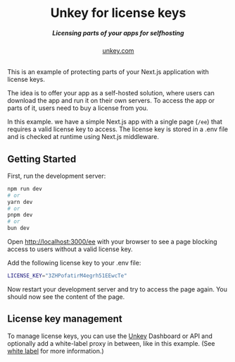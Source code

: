 <div align="center">
    <h1 align="center">Unkey for license keys</h1>
    <h5>Licensing parts of your apps for selfhosting</h5>
</div>

<div align="center">
  <a href="https://go.unkey.com">unkey.com</a>
</div>
<br/>


This is an example of protecting parts of your Next.js application with license keys.

The idea is to offer your app as a self-hosted solution, where users can download the app and run it on their own servers. To access the app or parts of it, users need to buy a license from you.

In this example. we have a simple Next.js app with a single page (`/ee`) that requires a valid license key to access. The license key is stored in a .env file and is checked at runtime using Next.js middleware.

## Getting Started

First, run the development server:

```bash
npm run dev
# or
yarn dev
# or
pnpm dev
# or
bun dev
```

Open [http://localhost:3000/ee](http://localhost:3000/ee) with your browser to see a page blocking access to users without a valid license key.

Add the following license key to your .env file:

```bash
LICENSE_KEY="3ZHPofatirM4egrh51EEwcTe"
```

Now restart your development server and try to access the page again. You should now see the content of the page.



## License key management

To manage license keys, you can use the [Unkey](https://unkey.com) Dashboard or API and optionally add a white-label proxy in between, like in this example. (See [white label](../whitelabel) for more information.) 


